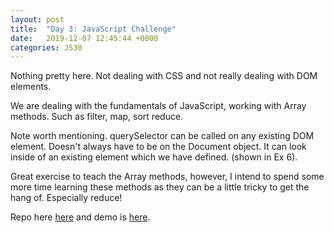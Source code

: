 ```yaml
---
layout: post
title:  "Day 3: JavaScript Challenge"
date:   2019-12-07 12:45:44 +0000
categories: JS30
---
```


Nothing pretty here. Not dealing with CSS and not really dealing with DOM elements.

We are dealing with the fundamentals of JavaScript, working with Array methods. Such as filter, map, sort
reduce.

Note worth mentioning. querySelector can be called on any existing DOM element. Doesn't always 
have to be on the Document object. It can look inside of an existing element which we have defined.
(shown in Ex 6).

Great exercise to teach the Array methods, however, I intend to spend some more time learning these methods as 
they can be a little tricky to get the hang of. Especially reduce!

Repo here [here](https://github.com/mlatif01/js30/tree/master/04%20-%20Array%20Cardio%201) 
and demo is [here](http://ml-js30.epizy.com/day04.html).









